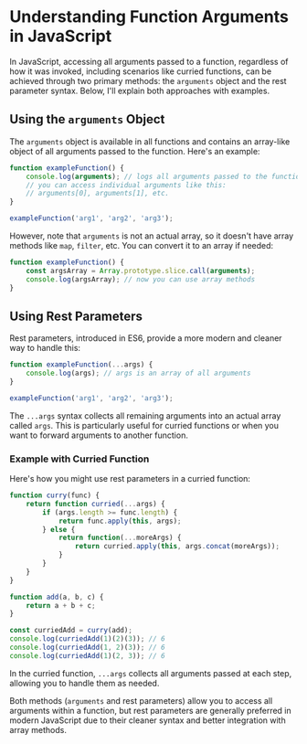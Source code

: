 # Understanding Function Arguments in JavaScript

In JavaScript, accessing all arguments passed to a function, regardless of how it was invoked, including scenarios like curried functions, can be achieved through two primary methods: the `arguments` object and the rest parameter syntax. Below, I'll explain both approaches with examples.

## Using the `arguments` Object

The `arguments` object is available in all functions and contains an array-like object of all arguments passed to the function. Here's an example:

```javascript
function exampleFunction() {
    console.log(arguments); // logs all arguments passed to the function
    // you can access individual arguments like this:
    // arguments[0], arguments[1], etc.
}

exampleFunction('arg1', 'arg2', 'arg3');
```

However, note that `arguments` is not an actual array, so it doesn't have array methods like `map`, `filter`, etc. You can convert it to an array if needed:

```javascript
function exampleFunction() {
    const argsArray = Array.prototype.slice.call(arguments);
    console.log(argsArray); // now you can use array methods
}
```

## Using Rest Parameters

Rest parameters, introduced in ES6, provide a more modern and cleaner way to handle this:

```javascript
function exampleFunction(...args) {
    console.log(args); // args is an array of all arguments
}

exampleFunction('arg1', 'arg2', 'arg3');
```

The `...args` syntax collects all remaining arguments into an actual array called `args`. This is particularly useful for curried functions or when you want to forward arguments to another function.

### Example with Curried Function

Here's how you might use rest parameters in a curried function:

```javascript
function curry(func) {
    return function curried(...args) {
        if (args.length >= func.length) {
            return func.apply(this, args);
        } else {
            return function(...moreArgs) {
                return curried.apply(this, args.concat(moreArgs));
            }
        }
    }
}

function add(a, b, c) {
    return a + b + c;
}

const curriedAdd = curry(add);
console.log(curriedAdd(1)(2)(3)); // 6
console.log(curriedAdd(1, 2)(3)); // 6
console.log(curriedAdd(1)(2, 3)); // 6
```

In the curried function, `...args` collects all arguments passed at each step, allowing you to handle them as needed.

Both methods (`arguments` and rest parameters) allow you to access all arguments within a function, but rest parameters are generally preferred in modern JavaScript due to their cleaner syntax and better integration with array methods.

